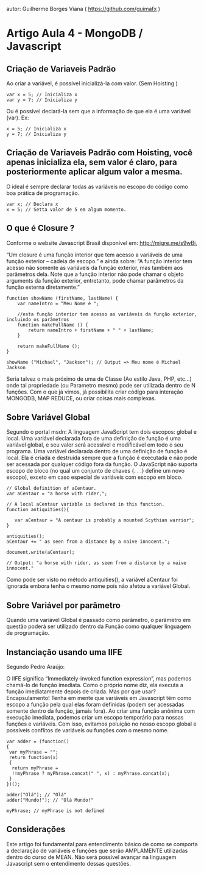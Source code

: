 autor: Guilherme Borges Viana ( https://github.com/guimafx )

# Artigo Aula 4 - MongoDB / Javascript

## Criação de Variaveis Padrão

Ao criar a variável, é possível inicializá-la com valor. (Sem Hoisting )

```
var x = 5; // Inicializa x
var y = 7; // Inicializa y
```

Ou é possível declará-la sem que a informação de que ela é uma variável (var). Ex:

```
x = 5; // Inicializa x
y = 7; // Inicializa y
``` 

## Criação de Variaveis Padrão com Hoisting, você apenas inicializa ela, sem valor é claro, para posteriormente aplicar algum valor a mesma.

O ideal é sempre declarar todas as variáveis no escopo do código como boa prática de programação.

``` 
var x; // Declara x
x = 5; // Setta valor de 5 em algum momento.
``` 

## O que é Closure ?
Conforme o website Javascript Brasil disponível em: http://migre.me/s9wBi, 

“Um closure é uma função interior que tem acesso a variáveis de uma função exterior – cadeia de escopo.” e ainda sobre: 
“A função interior tem acesso não somente as variáveis da função exterior, mas também aos parâmetros dela. Note que a função interior não pode chamar o objeto arguments da função exterior, entretanto, pode chamar parâmetros da função externa diretamente.” 


``` 
function showName (firstName, lastName) {
	var nameIntro = “Meu Nome é ";

	//esta função interior tem acesso as variáveis da função exterior, incluindo os parâmetros
	function makeFullName () {
		return nameIntro + firstName + " " + lastName;
	}

	return makeFullName ();
}

showName ("Michael", "Jackson"); // Output => Meu nome é Michael Jackson
``` 

Seria talvez o mais próximo de uma de Classe (Ao estilo Java, PHP, etc…) onde tal propriedade (ou Parametro mesmo) pode ser utilizada dentro de N funções. 
Com o que já vimos, já possibilita criar código para interação MONGODB, MAP REDUCE, ou criar coisas mais complexas.

## Sobre Variável Global

Segundo o portal msdn: A linguagem JavaScript tem dois escopos: global e local.
Uma variável declarada fora de uma definição de função é uma variável global, e seu valor será acessível e modificável em todo o seu programa.
Uma variável declarada dentro de uma definição de função é local. 
Ela é criada e destruída sempre que a função é executada e não pode ser acessada por qualquer código fora da função.
O JavaScript não suporta escopo de bloco (no qual um conjunto de chaves {. . .} define um novo escopo), exceto em caso especial de variáveis com escopo em bloco.

```
// Global definition of aCentaur.
var aCentaur = "a horse with rider,";

// A local aCentaur variable is declared in this function.
function antiquities(){

   var aCentaur = "A centaur is probably a mounted Scythian warrior";
}

antiquities();
aCentaur += " as seen from a distance by a naive innocent.";

document.write(aCentaur);

// Output: "a horse with rider, as seen from a distance by a naive innocent."
```

Como pode ser visto no método antiquities(), a variável aCentaur foi ignorada embora tenha o mesmo nome pois não afetou a variável Global.


## Sobre Variável por parâmetro

Quando uma variável Global é passado como parâmetro, o parâmetro em questão poderá ser utilizado dentro da Função como qualquer linguagem de programação.

## Instanciação usando uma IIFE

Segundo Pedro Araújo:

O IIFE significa “Immediately-invoked function expression”, mas podemos chamá-lo de função imediata. 
Como o próprio nome diz, ela executa a função imediatamente depois de criada. 
Mas por que usar? Encapsulamento! 
Tenha em mente que variáveis em Javascript têm como escopo a função pela qual elas foram definidas (podem ser acessadas somente dentro da função, jamais fora).
Ao criar uma função anônima com execução imediata, podemos criar um escopo temporário para nossas funções e variáveis. 
Com isso, evitamos poluição no nosso escopo global e possíveis conflitos de variáveis ou funções com o mesmo nome.

```
var adder = (function() 
{
 var myPhrase = "";
 return function(x) 
 { 
  return myPhrase = 
  !!myPhrase ? myPhrase.concat(" ", x) : myPhrase.concat(x);
 }
})();
 
adder("Olá"); // "Olá"
adder("Mundo!"); // "Olá Mundo!"
 
myPhrase; // myPhrase is not defined
```

## Considerações

Este artigo foi fundamental para entendimento básico de como se comporta a declaração de variáveis e funções que serão AMPLAMENTE utilizadas dentro do curso de MEAN.
Não será possível avançar na linguagem Javascript sem o entendimento dessas questões.
